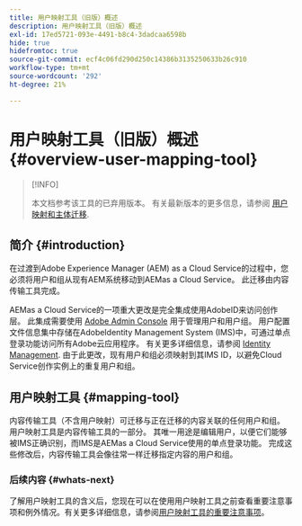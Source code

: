 ```yaml
---
title: 用户映射工具（旧版）概述
description: 用户映射工具（旧版）概述
exl-id: 17ed5721-093e-4491-b8c4-3dadcaa6598b
hide: true
hidefromtoc: true
source-git-commit: ecf4c06fd290d250c14386b3135250633b26c910
workflow-type: tm+mt
source-wordcount: '292'
ht-degree: 21%

---
```


# 用户映射工具（旧版）概述 {#overview-user-mapping-tool}

>[!INFO]
>
>本文档参考该工具的已弃用版本。 有关最新版本的更多信息，请参阅 [用户映射和主体迁移](/help/journey-migration/content-transfer-tool/using-content-transfer-tool/user-mapping-and-migration.md).

<!-- Alexandru: drafting this for now

NOTE: "LEGACY" for user mapping includes everything before (that is, not including) 2.0.16 of CTT.

>[!CONTEXTUALHELP]
>id="aemcloud_ctt_usermapping"
>title="User Mapping Tool"
>abstract="The Content Transfer Tool helps you move users and groups from your existing AEM system to AEM as a Cloud Service. Existing users and groups need to be mapped to their IMS IDs to avoid duplicate users and groups on the Cloud Service author instance."
>additional-url="https://experienceleague.adobe.com/docs/experience-manager-cloud-service/moving/cloud-migration/content-transfer-tool/using-user-mapping-tool.html#important-considerations" text="Important Considerations for using User Mapping Tool"
>additional-url="https://experienceleague.adobe.com/docs/experience-manager-cloud-service/moving/cloud-migration/content-transfer-tool/using-user-mapping-tool.html#using-user-mapping-tool" text="Using User Mapping Tool"

-->

## 简介 {#introduction}

在过渡到Adobe Experience Manager (AEM) as a Cloud Service的过程中，您必须将用户和组从现有AEM系统移动到AEMas a Cloud Service。 此迁移由内容传输工具完成。

AEMas a Cloud Service的一项重大更改是完全集成使用AdobeID来访问创作层。 此集成需要使用 [Adobe Admin Console](https://helpx.adobe.com/cn/enterprise/using/admin-console.html) 用于管理用户和用户组。 用户配置文件信息集中存储在AdobeIdentity Management System (IMS)中，可通过单点登录功能访问所有Adobe云应用程序。 有关更多详细信息，请参阅 [Identity Management](https://experienceleague.adobe.com/docs/experience-manager-cloud-service/content/overview/what-is-new-and-different.html#identity-management). 由于此更改，现有用户和组必须映射到其IMS ID，以避免Cloud Service创作实例上的重复用户和组。

## 用户映射工具 {#mapping-tool}

内容传输工具（不含用户映射）可迁移与正在迁移的内容关联的任何用户和组。 用户映射工具是内容传输工具的一部分。 其唯一用途是编辑用户，以便它们能够被IMS正确识别，而IMS是AEMas a Cloud Service使用的单点登录功能。 完成这些修改后，内容传输工具会像往常一样迁移指定内容的用户和组。

### 后续内容 {#whats-next}

了解用户映射工具的含义后，您现在可以在使用用户映射工具之前查看重要注意事项和例外情况。有关更多详细信息，请参阅[用户映射工具的重要注意事项](/help/journey-migration/content-transfer-tool/user-mapping-tool-legacy/considerations-user-mapping-tool-legacy.md)。
